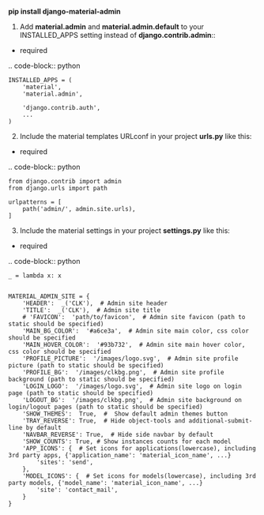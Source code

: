 **pip install django-material-admin**

1. Add **material.admin** and **material.admin.default** to your INSTALLED_APPS setting instead of **django.contrib.admin**::
 - required

.. code-block:: python

    INSTALLED_APPS = (
        'material',
        'material.admin',

        'django.contrib.auth',
        ...
    )


2. Include the material templates URLconf in your project **urls.py** like this:
 - required

.. code-block:: python

    from django.contrib import admin
    from django.urls import path

    urlpatterns = [
        path('admin/', admin.site.urls),
    ]

3. Include the material settings in your project **settings.py** like this:
 - required

.. code-block:: python

    _ = lambda x: x


    MATERIAL_ADMIN_SITE = {
        'HEADER':  _('CLK'),  # Admin site header
        'TITLE':  _('CLK'),  # Admin site title
        # 'FAVICON':  'path/to/favicon',  # Admin site favicon (path to static should be specified)
        'MAIN_BG_COLOR':  '#a6ce3a',  # Admin site main color, css color should be specified
        'MAIN_HOVER_COLOR':  '#93b732',  # Admin site main hover color, css color should be specified
        'PROFILE_PICTURE':  '/images/logo.svg',  # Admin site profile picture (path to static should be specified)
        'PROFILE_BG':  '/images/clkbg.png',  # Admin site profile background (path to static should be specified)
        'LOGIN_LOGO':  '/images/logo.svg',  # Admin site logo on login page (path to static should be specified)
        'LOGOUT_BG':  '/images/clkbg.png',  # Admin site background on login/logout pages (path to static should be specified)
        'SHOW_THEMES':  True,  #  Show default admin themes button
        'TRAY_REVERSE': True,  # Hide object-tools and additional-submit-line by default
        'NAVBAR_REVERSE': True,  # Hide side navbar by default
        'SHOW_COUNTS': True, # Show instances counts for each model
        'APP_ICONS': {  # Set icons for applications(lowercase), including 3rd party apps, {'application_name': 'material_icon_name', ...}
            'sites': 'send',
        },
        'MODEL_ICONS': {  # Set icons for models(lowercase), including 3rd party models, {'model_name': 'material_icon_name', ...}
            'site': 'contact_mail',
        }
    }